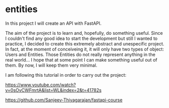 # entities
In this project I will create an API with FastAPI.

The aim of the project is to learn and, hopefully, do something useful. Since 
I couldn't find any good idea to start the development but still I wanted
to practice, I decided to create this extremely abstract and unespecific 
project. In fact, at the moment of conceiveing it, it will only have two types
of object: Users and Entities. Those Entities do not really represent anything
in the real world... I hope that at some point I can make something useful out
of them. By now, I will keep them very minimal.

I am following this tutorial in order to carry out the project:

https://www.youtube.com/watch?v=0sOvCWFmrtA&list=WL&index=2&t=41782s

https://github.com/Sanjeev-Thiyagarajan/fastapi-course
